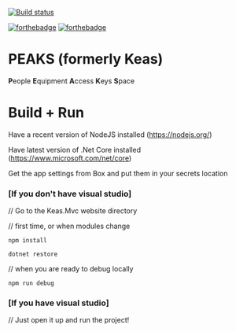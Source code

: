 [![Build status](https://ci.appveyor.com/api/projects/status/aaq4h64crg106u5m/branch/master?svg=true)](https://ci.appveyor.com/project/UCNETAdmin/keas/branch/master)

[![forthebadge](http://forthebadge.com/images/badges/uses-html.svg)](http://forthebadge.com)
[![forthebadge](https://forthebadge.com/images/badges/contains-technical-debt.svg)](https://forthebadge.com)
# PEAKS (formerly Keas)

**P**eople
**E**quipment
**A**ccess
**K**eys
**S**pace

# Build + Run

Have a recent version of NodeJS installed (https://nodejs.org/)

Have latest version of .Net Core installed (https://www.microsoft.com/net/core)

Get the app settings from Box and put them in your secrets location

### [If you don't have visual studio]
// Go to the Keas.Mvc website directory 

// first time, or when modules change

`npm install`

`dotnet restore`

// when you are ready to debug locally

`npm run debug`

### [If you have visual studio]
// Just open it up and run the project!
